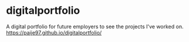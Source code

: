 # digitalportfolio
A digital portfolio for future employers to see the projects I've worked on.
https://paije97.github.io/digitalportfolio/
